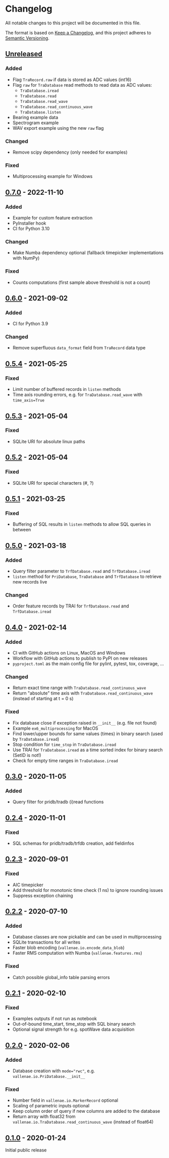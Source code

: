 # Changelog

All notable changes to this project will be documented in this file.

The format is based on [Keep a Changelog](https://keepachangelog.com/en/1.0.0/),
and this project adheres to [Semantic Versioning](https://semver.org/spec/v2.0.0.html).

## [Unreleased]

### Added

- Flag `TraRecord.raw` if data is stored as ADC values (int16)
- Flag `raw` for `TraDatabase` read methods to read data as ADC values:
  - `TraDatabase.iread`
  - `TraDatabase.read`
  - `TraDatabase.read_wave`
  - `TraDatabase.read_continuous_wave`
  - `TraDatabase.listen`
- Bearing example data
- Spectrogram example
- WAV export example using the new `raw` flag

### Changed

- Remove scipy dependency (only needed for examples)

### Fixed

- Multiprocessing example for Windows

## [0.7.0] - 2022-11-10

### Added

- Example for custom feature extraction
- PyInstaller hook
- CI for Python 3.10

### Changed

- Make Numba dependency optional (fallback timepicker implementations with NumPy)

### Fixed

- Counts computations (first sample above threshold is not a count)

## [0.6.0] - 2021-09-02

### Added

- CI for Python 3.9

### Changed

- Remove superfluous `data_format` field from `TraRecord` data type

## [0.5.4] - 2021-05-25

### Fixed

- Limit number of buffered records in `listen` methods
- Time axis rounding errors, e.g. for `TraDatabase.read_wave` with `time_axis=True`

## [0.5.3] - 2021-05-04

### Fixed

- SQLite URI for absolute linux paths

## [0.5.2] - 2021-05-04

### Fixed

- SQLite URI for special characters (#, ?)

## [0.5.1] - 2021-03-25

### Fixed

- Buffering of SQL results in `listen` methods to allow SQL queries in between

## [0.5.0] - 2021-03-18

### Added

- Query filter parameter to `TrfDatabase.read` and `TrfDatabase.iread`
- `listen` method for `PriDatabase`, `TraDatabase` and `TrfDatabase` to retrieve new records live

### Changed

- Order feature records by TRAI for `TrfDatabase.read` and `TrfDatabase.iread`

## [0.4.0] - 2021-02-14

### Added

- CI with GitHub actions on Linux, MacOS and Windows
- Workflow with GitHub actions to publish to PyPI on new releases
- `pyproject.toml` as the main config file for pylint, pytest, tox, coverage, ...

### Changed

- Return exact time range with `TraDatabase.read_continuous_wave`
- Return "absolute" time axis with `TraDatabase.read_continuous_wave`
  (instead of starting at t = 0 s)

### Fixed

- Fix database close if exception raised in `__init__` (e.g. file not found)
- Example `ex6_multiprocessing` for MacOS
- Find lower/upper bounds for same values (times) in binary search (used by `TraDatabase.iread`)
- Stop condition for `time_stop` in `TraDatabase.iread`
- Use TRAI for `TraDatabase.iread` as a time sorted index for binary search (SetID is not!)
- Check for empty time ranges in `TraDatabase.iread`

## [0.3.0] - 2020-11-05

### Added

- Query filter for pridb/tradb (i)read functions

## [0.2.4] - 2020-11-01

### Fixed

- SQL schemas for pridb/tradb/trfdb creation, add fieldinfos

## [0.2.3] - 2020-09-01

### Fixed

- AIC timepicker
- Add threshold for monotonic time check (1 ns) to ignore rounding issues
- Suppress exception chaining

## [0.2.2] - 2020-07-10

### Added

- Database classes are now pickable and can be used in multiprocessing
- SQLite transactions for all writes
- Faster blob encoding (`vallenae.io.encode_data_blob`)
- Faster RMS computation with Numba (`vallenae.features.rms`)

### Fixed

- Catch possible global_info table parsing errors 

## [0.2.1] - 2020-02-10

### Fixed

- Examples outputs if not run as notebook
- Out-of-bound time_start, time_stop with SQL binary search
- Optional signal strength for e.g. spotWave data acquisition

## [0.2.0] - 2020-02-06

### Added

- Database creation with `mode="rwc"`, e.g. `vallenae.io.PriDatabase.__init__`

### Fixed

- Number field in `vallenae.io.MarkerRecord` optional
- Scaling of parametric inputs optional
- Keep column order of query if new columns are added to the database
- Return array with float32 from `vallenae.io.TraDatabase.read_continuous_wave` (instead of float64)

## [0.1.0] - 2020-01-24

Initial public release

[Unreleased]: https://github.com/vallen-systems/pyVallenAE/compare/0.7.0...HEAD
[0.7.0]: https://github.com/vallen-systems/pyVallenAE/compare/0.6.0...0.7.0
[0.6.0]: https://github.com/vallen-systems/pyVallenAE/compare/0.5.4...0.6.0
[0.5.4]: https://github.com/vallen-systems/pyVallenAE/compare/0.5.3...0.5.4
[0.5.3]: https://github.com/vallen-systems/pyVallenAE/compare/0.5.2...0.5.3
[0.5.2]: https://github.com/vallen-systems/pyVallenAE/compare/0.5.1...0.5.2
[0.5.1]: https://github.com/vallen-systems/pyVallenAE/compare/0.5.0...0.5.1
[0.5.0]: https://github.com/vallen-systems/pyVallenAE/compare/0.4.0...0.5.0
[0.4.0]: https://github.com/vallen-systems/pyVallenAE/compare/0.3.0...0.4.0
[0.3.0]: https://github.com/vallen-systems/pyVallenAE/compare/0.2.3...0.3.0
[0.2.4]: https://github.com/vallen-systems/pyVallenAE/compare/0.2.3...0.2.4
[0.2.3]: https://github.com/vallen-systems/pyVallenAE/compare/0.2.2...0.2.3
[0.2.2]: https://github.com/vallen-systems/pyVallenAE/compare/0.2.1...0.2.2
[0.2.1]: https://github.com/vallen-systems/pyVallenAE/compare/0.2.0...0.2.1
[0.2.0]: https://github.com/vallen-systems/pyVallenAE/compare/0.1.0...0.2.0
[0.1.0]: https://github.com/vallen-systems/pyVallenAE/releases/tag/0.1.0

